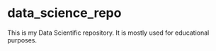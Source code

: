 # data_science_repo
This is my Data Scientific repository. It is mostly used for educational purposes.
